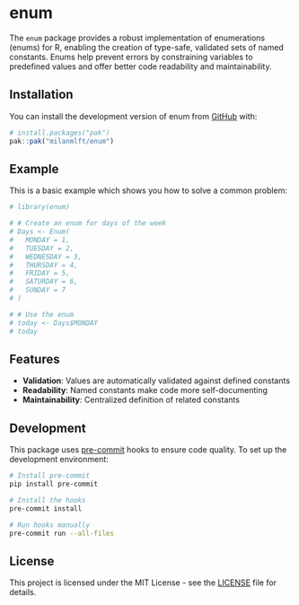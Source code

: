 
<!-- README.md is generated from README.Rmd. Please edit that file -->

# enum

<!-- badges: start -->

<!-- badges: end -->

The `enum` package provides a robust implementation of enumerations
(enums) for R, enabling the creation of type-safe, validated sets of
named constants. Enums help prevent errors by constraining variables to
predefined values and offer better code readability and maintainability.

## Installation

You can install the development version of enum from
[GitHub](https://github.com/) with:

``` r
# install.packages("pak")
pak::pak("milanmlft/enum")
```

## Example

This is a basic example which shows you how to solve a common problem:

``` r
# library(enum)

# # Create an enum for days of the week
# Days <- Enum(
#   MONDAY = 1,
#   TUESDAY = 2,
#   WEDNESDAY = 3,
#   THURSDAY = 4,
#   FRIDAY = 5,
#   SATURDAY = 6,
#   SUNDAY = 7
# )

# # Use the enum
# today <- Days$MONDAY
# today
```

## Features

- **Validation**: Values are automatically validated against defined
  constants
- **Readability**: Named constants make code more self-documenting
- **Maintainability**: Centralized definition of related constants

## Development

This package uses [pre-commit](https://pre-commit.com/) hooks to ensure
code quality. To set up the development environment:

``` bash
# Install pre-commit
pip install pre-commit

# Install the hooks
pre-commit install

# Run hooks manually
pre-commit run --all-files
```

## License

This project is licensed under the MIT License - see the
[LICENSE](LICENSE) file for details.
